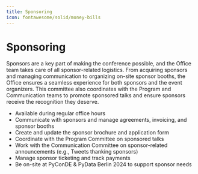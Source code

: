 ```yaml
---
title: Sponsoring
icon: fontawesome/solid/money-bills
---
```

# Sponsoring

Sponsors are a key part of making the conference possible, and the Office team takes care of all sponsor-related
logistics. From acquiring sponsors and managing communication to organizing on-site sponsor booths, the Office ensures a
seamless experience for both sponsors and the event organizers. This committee also coordinates with the Program and
Communication teams to promote sponsored talks and ensure sponsors receive the recognition they deserve.

- Available during regular office hours
- Communicate with sponsors and manage agreements, invoicing, and sponsor booths
- Create and update the sponsor brochure and application form
- Coordinate with the Program Committee on sponsored talks
- Work with the Communication Committee on sponsor-related announcements (e.g., Tweets thanking sponsors)
- Manage sponsor ticketing and track payments
- Be on-site at PyConDE & PyData Berlin 2024 to support sponsor needs